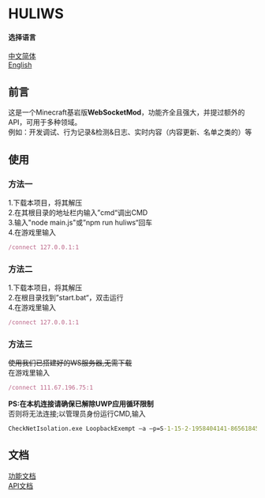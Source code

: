 # HULIWS  
#### 选择语言  
[中文简体]()  
[English](../README.md)  

## 前言  
这是一个Minecraft基岩版**WebSocketMod**，功能齐全且强大，并提过额外的API，可用于多种领域。  
例如：开发调试、行为记录&检测&日志、实时内容（内容更新、名单之类的）等  

## 使用  
### 方法一  
1.下载本项目，将其解压  
2.在其根目录的地址栏内输入”cmd“调出CMD  
3.输入"node main.js"或”npm run huliws“回车  
4.在游戏里输入  
```js  
/connect 127.0.0.1:1  
```
### 方法二  
1.下载本项目，将其解压  
2.在根目录找到”start.bat“，双击运行  
4.在游戏里输入  
```js  
/connect 127.0.0.1:1
```
### 方法三  
~~使用我们已搭建好的WS服务器,无需下载~~  
在游戏里输入  
```js  
/connect 111.67.196.75:1  
```
**PS:在本机连接请确保已解除UWP应用循环限制**  
否则将无法连接;以管理员身份运行CMD,输入  
```cmd  
CheckNetIsolation.exe LoopbackExempt –a –p=S-1-15-2-1958404141-86561845-1752920682-3514627264-368642714-62675701-733520436  
```

## 文档  
[功能文档](./function_zhcn.md)  
[API文档](./api_zhcn.md)  